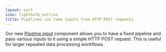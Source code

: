 ```yaml
---
layout: post
icon: lightbulb_outline
title: Pipelines can take inputs from HTTP POST requests
---
```


Our new [Pipeline input](/components/e-pipelineinput) component allows you to have a fixed pipeline and pass various inputs to it using a simple HTTP POST request.
This is useful for larger repeated data processing workflows.